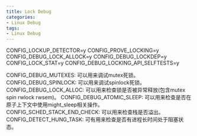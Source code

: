 ```yaml
---
title: Lock Debug
categories: 
- Linux Debug
tags:
- Linux Debug
---
```


CONFIG_LOCKUP_DETECTOR=y
CONFIG_PROVE_LOCKING=y
CONFIG_DEBUG_LOCK_ALLOCK=y
CONFIG_DEBUG_LOCKDEP=y
CONFIG_LOCK_STAT=y
CONFIG_DEBUG_LOCKING_API_SELFTESTS=y

CONFIG_DEBUG_MUTEXES: 可以用来调试mutex死锁。
CONFIG_DEBUG_SPINLOCK: 可以用来调试spinlock死锁。
CONFIG_DEBUG_LOCK_ALLOC: 可以用来检查锁是否被异常释放(包含mutex spin rwlock rwsem)。
CONFIG_DEBUG_ATOMIC_SLEEP: 可以用来检查是否在原子上下文中使用might_sleep相关操作。
CONFIG_SCHED_STACK_END_CHECK: 可以用来检查栈是否溢出。
CONFIG_DETECT_HUNG_TASK: 可有用来检查是否有进程长时间处于阻塞状态。
